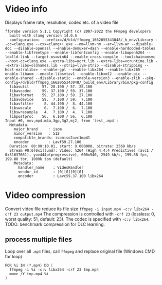 # Video info
Displays frame rate, resolution, codec etc. of a video file
```>> ffprobe test_.mp4
ffprobe version 5.1.1 Copyright (c) 2007-2022 the FFmpeg developers
  built with clang version 14.0.6
  configuration: --prefix=/d/bld/ffmpeg_1662055343048/_h_env/Library --cc=clang.exe --cxx=clang++.exe --nm=llvm-nm --ar=llvm-ar --disable-doc --disable-openssl --enable-demuxer=dash --enable-hardcoded-tables --enable-libfreetype --enable-libfontconfig --enable-libopenh264 --ld=lld-link --target-os=win64 --enable-cross-compile --toolchain=msvc --host-cc=clang.exe --extra-libs=ucrt.lib --extra-libs=vcruntime.lib --extra-libs=oldnames.lib --strip=llvm-strip --disable-stripping --host-extralibs= --enable-gpl --enable-libx264 --enable-libx265 --enable-libaom --enable-libsvtav1 --enable-libxml2 --enable-pic --enable-shared --disable-static --enable-version3 --enable-zlib --pkg-config=/d/bld/ffmpeg_1662055343048/_build_env/Library/bin/pkg-config
  libavutil      57. 28.100 / 57. 28.100
  libavcodec     59. 37.100 / 59. 37.100
  libavformat    59. 27.100 / 59. 27.100
  libavdevice    59.  7.100 / 59.  7.100
  libavfilter     8. 44.100 /  8. 44.100
  libswscale      6.  7.100 /  6.  7.100
  libswresample   4.  7.100 /  4.  7.100
  libpostproc    56.  6.100 / 56.  6.100
Input #0, mov,mp4,m4a,3gp,3g2,mj2, from 'test_.mp4':
  Metadata:
    major_brand     : isom
    minor_version   : 512
    compatible_brands: isomiso2avc1mp41
    encoder         : Lavf59.27.100
  Duration: 00:00:10.01, start: 0.000000, bitrate: 2569 kb/s
  Stream #0:0[0x1](und): Video: h264 (High 4:4:4 Predictive) (avc1 / 0x31637661), yuv444p(progressive), 600x540, 2549 kb/s, 199.88 fps, 199.88 tbr, 1000k tbn (default)
    Metadata:
      handler_name    : VideoHandler
      vendor_id       : [0][0][0][0]
      encoder         : Lavc59.37.100 libx264
```

# Video compression
Convert video file reduce its file size
`ffmpeg -i input.mp4 -c:v libx264 -crf 23 output.mp4`
The compression is controlled with `-crf 23` (lossless: 0, worst quality: 51, default: 23).
The codec is specified with `-c:v libx264`.
TODO: benchmark compression for DLC learning.

## process multiple files
Loop over all `.mp4` files, call `ffmpeg` and replace original file (Windows CMD for loop)
```
FOR %i IN (*.mp4) DO (
  ffmpeg -i %i -c:v libx264 -crf 23 tmp.mp4 
  move /Y tmp.mp4 %i
)
```

